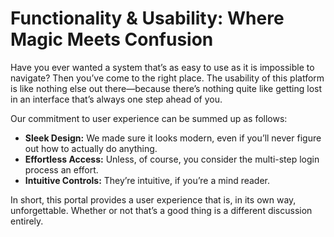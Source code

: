 # Functionality & Usability: Where Magic Meets Confusion

Have you ever wanted a system that’s as easy to use as it is impossible to navigate? Then you’ve come to the right place. The usability of this platform is like nothing else out there—because there’s nothing quite like getting lost in an interface that’s always one step ahead of you.

Our commitment to user experience can be summed up as follows:
- **Sleek Design:** We made sure it looks modern, even if you’ll never figure out how to actually do anything.
- **Effortless Access:** Unless, of course, you consider the multi-step login process an effort.
- **Intuitive Controls:** They’re intuitive, if you’re a mind reader.

In short, this portal provides a user experience that is, in its own way, unforgettable. Whether or not that’s a good thing is a different discussion entirely.
